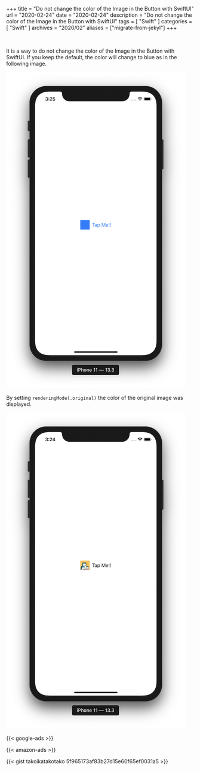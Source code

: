 +++
title =  "Do not change the color of the Image in the Button with SwiftUI"
url = "2020-02-24"
date = "2020-02-24"
description = "Do not change the color of the Image in the Button with SwiftUI"
tags = [
    "Swift"
]
categories = [
    "Swift"
]
archives = "2020/02"
aliases = ["migrate-from-jekyl"]
+++

<br>

It is a way to do not change the color of the Image in the Button with SwiftUI.
If you keep the default, the color will change to blue as in the following image.

![ButtonColor](1.png)

By setting `renderingMode(.original)` the color of the original image was displayed.

![ButtonColor](2.png)

<!-- Google Ads -->
{{< google-ads >}}

<!-- Amazon Ads -->
{{< amazon-ads >}}

{{< gist takoikatakotako 5f965173af83b27d15e60f65ef0031a5 >}}
